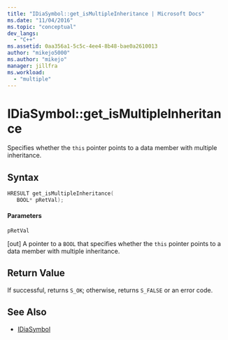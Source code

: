 ```yaml
---
title: "IDiaSymbol::get_isMultipleInheritance | Microsoft Docs"
ms.date: "11/04/2016"
ms.topic: "conceptual"
dev_langs:
  - "C++"
ms.assetid: 0aa356a1-5c5c-4ee4-8b48-bae0a2610013
author: "mikejo5000"
ms.author: "mikejo"
manager: jillfra
ms.workload:
  - "multiple"
---
```

# IDiaSymbol::get_isMultipleInheritance
Specifies whether the `this` pointer points to a data member with multiple inheritance.

## Syntax

```C++
HRESULT get_isMultipleInheritance(
   BOOL* pRetVal);
```

#### Parameters
 `pRetVal`

[out] A pointer to a `BOOL` that specifies whether the `this` pointer points to a data member with multiple inheritance.

## Return Value
 If successful, returns `S_OK`; otherwise, returns `S_FALSE` or an error code.

## See Also
- [IDiaSymbol](../../debugger/debug-interface-access/idiasymbol.md)